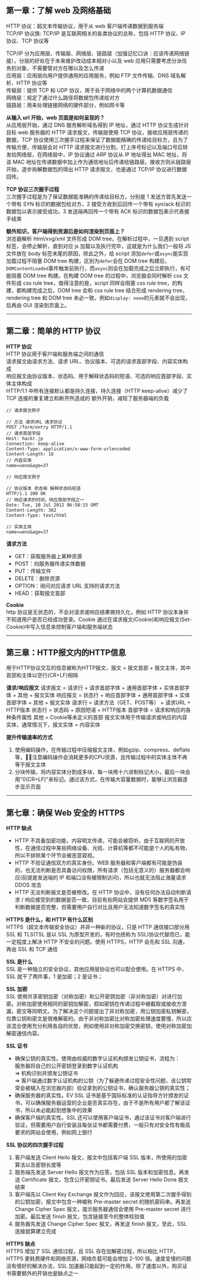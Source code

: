 ## 第一章：了解 web 及网络基础

HTTP 协议：超文本传输协议，用于从 web 客户端传递数据到服务端  
TCP/IP 协议族: TCP/IP 是互联网相关的各类协议的总称，包括 HTTP 协议、IP 协议、TCP 协议等

TCP/IP 分为应用层、传输层、网络层、链路层（加强记忆口诀：应该传递网络链接），分层的好处在于未来维护改动成本相对小以及 web 应用只需要考虑分派任务的对象，不需要管对方在哪以及怎么传递  
应用层：应用层向用户提供通用的应用服务，例如 FTP 文件传输、DNS 域名解析、HTTP 协议等  
传输层：提供 TCP 和 UDP 协议，用于处于网络中的两个计算机数据通信  
网络层：规定了通过什么路径将数据包传递给对方  
链路层：用来处理链接网络的硬件部分，例如网卡等

**从输入 url 开始，web 页面是如何呈现的？**  
从应用层开始，通过 DNS 服务解析域名得到 IP 地址，通过 HTTP 协议生成针对目标 web 服务器的 HTTP 请求报文，传输层使用 TCP 协议，接收应用层传递的数据，TCP 协议使用三次握手过程来保证了数据能精确的传递给目标方，且为了传输方便，传输层会对 HTTP 请求报文进行分割，打上序号标记以及端口号后转发给网络层，在网络层中，IP 协议通过 ARP 协议从 IP 地址得出 MAC 地址，将该 MAC 地址在传递数据中加上作为通信地址后传递给链路层。接收方则从链路层开始，逐步拆解数据包的得出 HTTP 请求报文，也是通过 TCP/IP 协议进行数据回传。

**TCP 协议三次握手过程**  
三次握手过程是为了保证数据能准确的传递给目标方，分别是 1 发送方首先发送一个带有 SYN 标识的数据包给对方，2 接受方收到后回传一个带有 syn/ack 标识的数据包以表示接受成功，3 发送端再回传一个带有 ACK 标识的数据包表示代表握手结束

**额外知识，客户端得到资源后是如何渲染到页面上？**  
浏览器解析 html/xvg/xml 文件形成 DOM tree，在解析过程中，一旦遇到 script 标签，会停止解析，直到对应 js 加载以及执行完毕，这就是为什么我们一般将 JS 文件放在 body 标签末尾的原因，除此之外，给 script 添加`defer`或`async`能实现加载过程不阻塞 DOM tree 构建，区别为`defer`会在 DOM tree 构建后，`DOMContentLoaded`事件触发前执行，而`async`则会在加载完成之后立即执行，有可能阻塞 DOM tree 构建。在构建 DOM tree 的过程中，浏览器会同时解析 css 文件形成 css rule tree，值得注意的是，script 同样会阻塞 css rule tree，的构建，都构建完成之后，DOM tree 会和 css rule tree 结合形成 rendering tree，rendering tree 和 DOM tree 未必一致，例如`display: none`的元素就不会出现，后再由 GUI 渲染到页面上。

---

## 第二章：简单的 HTTP 协议

**HTTP 协议**  
HTTP 协议用于客户端和服务端之间的通信  
请求报文由请求方法、请求 URL、协议版本、可选的请求首部字段、内容实体构成  
响应报文由协议版本、状态码、用于解释状态码的短语、可选的响应首部字段、实体主体构成  
HTTP/1.1 中所有连接默认都是持久连接，持久连接（HTTP keep-alive）减少了 TCP 连接的重复建立和断开所造成的 额外开销，减轻了服务器端的负载

```
// 请求报文例子

// 方法 请求URL 请求协议
POST /form/entry HTTP/1.1
// 请求首部字段
Host: hackr.jp
Connection: keep-alive
Content-Type: application/x-www-form-urlencoded
Content-Length: 16
// 内容实体
name=ueno&age=37
```

```
// 响应报文例子

// 协议版本 状态嘛 解释状态码短语
HTTP/1.1 200 OK
// 响应请求的时间，响应首部字段之一
Date: Tue, 10 Jul 2012 06:50:15 GMT
Content-Length: 362
Content-Type: text/html

// 实体主体
name=ueno&age=37
```

**请求方法**

- GET：获取服务器上某种资源
- POST：向服务器传递实体数据
- PUT：传输文件
- DELETE：删除资源
- OPTION：询问对应请求 URL 支持的请求方法
- HEAD：获取报文首部

**Cookie**  
http 协议是无状态的，不会对请求或响应结果做持久化，例如 HTTP 协议本身并不知道用户是否已经成功登录。Cookie 通过在请求报文(Cookie)和响应报文(Set-Cookie)中写入信息来控制客户端和服务端状态

---

## 第三章：HTTP报文内的HTTP信息

用于HTTP协议交互的信息被称为HTTP报文，报文 = 报文首部 + 报文主体，其中首部和主体以空行(CR+LF)相隔

**请求/响应报文**
请求报文 = 请求行 + 请求首部字体 + 通用首部字体 + 实体首部字体 + 其他 + 报文实体
响应报文 = 状态行 + 响应首部字体 + 通用首部字体 + 实体首部字体 + 其他 + 报文实体
请求行 = 请求方法（GET、POST等） + 请求URL + HTTP版本
状态行 = 状态码 + 原因短语 + HTTP版本
首部字体 = 请求和响应的各种条件属性
其他 = Cookie等未定义的首部
报文实体用于传输请求或响应的内容实体，通常情况下，报文实体 = 内容实体

**提升传输速率的方式**
1. 使用编码操作，在传输过程中压缩报文主体，例如gzip、compress、deflate等，注意编码操作会消耗更多的CPU资源，且传输过程中的实体主体不再 等于报文主体
2. 分块传输，将内容实体分割成多块，每一块用十六进制标记大小，最后一块会用"0(CR+LF)"来标记。通过该方式，在传输大容量数据时，能够让浏览器逐步显示页面

---

## 第七章：确保 Web 安全的 HTTPS

**HTTP 缺点**

- HTTP 不具备加密功能，内容明文传递，可能会被窃听。由于互联网的开放性，在通信过程中某些网络设备、光缆、计算机等都不可能是个人的私有物，所以不排除某个环节会被恶意窥视。
- HTTP 不验证通信双方的真实身份。WEB 服务器和客户端都有可能是伪装的，也无法判断是否具备访问权限，所有请求（包括无意义的）服务器都会响应(前提是发送端的 IP 和端口没有被限制访问)，所以也就无法阻止海量请求 DDOS 攻击
- HTTP 无法判断报文是否被修改。在 HTTP 协议中，没有任何办法自动判断请求 / 响应接受到的数据是否一致，目前有些网站会提供 MD5 等数字签名用于判断数据是否完整，但需要用户自行对比且用户无法知道数字签名的真实性

**HTTPS 是什么，和 HTTP 有什么区别**  
HTTPS（超文本传输安全协议）并非一种新的协议，只是 HTTP 通信接口部分用 SSL 和 TLS(TSL 是以 SSL 为原型开发的，有时也统称为 SSL)协议代替而已，能一定程度上解决 HTTP 不安全的问题。使用 HTTPS，HTTP 会先和 SSL 沟通，再由 SSL 和 TCP 通信

**SSL 是什么**  
SSL 是一种独立的安全协议，其他应用层协议也可以配合使用。在 HTTPS 中，SSL 就干了两件事，1 是加密；2 是证书；

**SSL 加密**  
SSL 使用共享密钥加密（对称加密）和公开密钥加密（非对称加密）对进行加密。对称加密使用相同的密钥加解密，假如密钥在传递过程中被截取或接收方泄漏，密文等同明文。为了解决这个问题提出了非对称加密，用公钥加密私钥解密，仅靠公钥和密文是很难解密的。由于非对称加密比对称加密处理速度要慢，所以应该混合使用充分利用各自的优势，例如使用非对称加密交换密钥，使用对称加密加解密通信内容。

**SSL 证书**

- 确保公钥的真实性。使用由权威的数字认证机构颁发公钥证书，流程为：  
  服务器将自己的公开密钥登录到数字认证机构  
  => 机构识别并颁发公钥证书  
  => 客户端通过数字认证机构的公钥（为了躲避传递过程安全性问题，该公钥常常会被植入在浏览器内部）验证拿到的公钥证书，确认服务器公钥的真实性；
- 确保服务器的真实性。EV SSL 证书是基于国际标准的认证指导方针颁发的证书，可以确保服务器运营的企业是否真实存在，由于不是所有用户都了解该证书，所以未必能起到想象中的效果
- 确保客户端的真实性。SSL 还可以使用客户端证书，通过该证书对客户端进行验证，但需要用户自行安装且每张证书都需要付费，一般只有对安全性有极高要求的网站会使用，例如网上银行

**SSL 协议的四次握手过程**

1.  客户端发送 Client Hello 报文，报文中包括客户端 SSL 版本，所使用的加密算法以及密钥长度等
2.  服务端先发送 Server Hello 报文作为应答，包括 SSL 版本和加密信息。再发送 Certificate 报文，包含公开密钥证书。最后发送 Server Hello Done 报文结束
3.  客户端先以 Client Key Exchange 报文作为回应，该报文使用第二次握手得到的公钥加密，报文中包含一种被称 Pre-master secret 的随机密码串。再发送 Change Cipher Spec 报文，提示服务器通信会使用 Pre-master secret 进行加密。最后发送 finish 报文，包含链接至今的整体校验值
4.  服务器先发送 Change Cipher Spec 报文，再发送 finish 报文，至此，SSL 连接就算建立完成

**HTTPS 缺点**  
HTTPS 增加了 SSL 通信过程，且 SSL 存在加解密过程，所以相比 HTTP，HTTPS 更耗费硬件和网络资源，网络负载可能会增加 2-100 倍。速度变慢的问题没有很好的解决办法，SSL 加速器只能起到一定的作用。除了速度以外，购买证书需要额外的开销也是缺点之一
